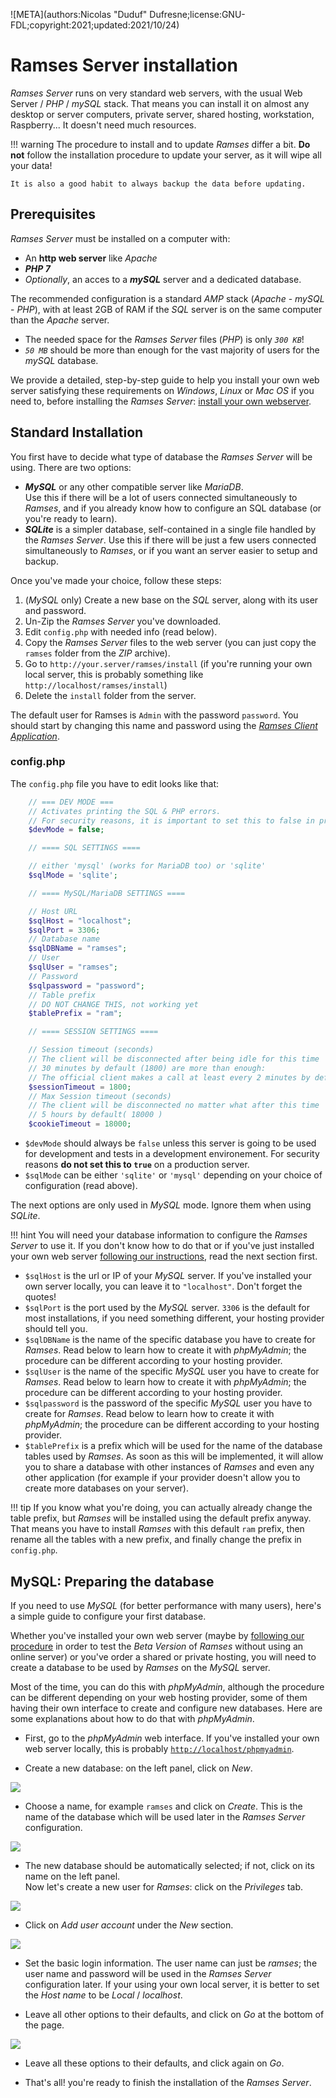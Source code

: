 ![META](authors:Nicolas "Duduf" Dufresne;license:GNU-FDL;copyright:2021;updated:2021/10/24)

# Ramses Server installation

*Ramses Server* runs on very standard web servers, with the usual Web Server / *PHP* / *mySQL* stack. That means you can install it on almost any desktop or server computers, private server, shared hosting, workstation, Raspberry... It doesn't need much resources.

!!! warning
    The procedure to install and to update *Ramses* differ a bit. **Do not** follow the installation procedure to update your server, as it will wipe all your data!

    It is also a good habit to always backup the data before updating.

## Prerequisites

*Ramses Server* must be installed on a computer with:

- An **http web server** like *Apache*
- ***PHP 7***
- *Optionally*, an acces to a ***mySQL*** server and a dedicated database.

The recommended configuration is a standard *AMP* stack (*Apache* - *mySQL* - *PHP*), with at least 2GB of RAM if the *SQL* server is on the same computer than the *Apache* server.

- The needed space for the *Ramses Server* files (*PHP*) is only *`300 KB`*!
- *`50 MB`* should be more than enough for the vast majority of users for the *mySQL* database.

We provide a detailed, step-by-step guide to help you install your own web server satisfying these requirements on *Windows*, *Linux* or *Mac OS* if you need to, before installing the *Ramses Server*: [install your own webserver](web-server.md).

## Standard Installation

You first have to decide what type of database the *Ramses Server* will be using. There are two options:

- ***MySQL*** or any other compatible server like *MariaDB*.  
	Use this if there will be a lot of users connected simultaneously to *Ramses*, and if you already know how to configure an SQL database (or you're ready to learn).
- ***SQLite*** is a simpler database, self-contained in a single file handled by the *Ramses Server*.
	Use this if there will be just a few users connected simultaneously to *Ramses*, or if you want an server easier to setup and backup.

Once you've made your choice, follow these steps:

1. (*MySQL* only) Create a new base on the *SQL* server, along with its user and password.
2. Un-Zip the *Ramses Server* you've downloaded.
3. Edit `config.php` with needed info (read below).
2. Copy the *Ramses Server* files to the web server (you can just copy the `ramses` folder from the *ZIP* archive).
4. Go to `http://your.server/ramses/install` (if you're running your own local server, this is probably something like `http://localhost/ramses/install`)
5. Delete the `install` folder from the server.

The default user for Ramses is `Admin` with the password `password`. You should start by changing this name and password using the [*Ramses Client Application*](../client/index.md).

### config.php

The `config.php` file you have to edit looks like that:

```php
	// === DEV MODE ===
	// Activates printing the SQL & PHP errors.
	// For security reasons, it is important to set this to false in production mode
	$devMode = false;

	// ==== SQL SETTINGS ====

	// either 'mysql' (works for MariaDB too) or 'sqlite'
	$sqlMode = 'sqlite';

	// ==== MySQL/MariaDB SETTINGS ====

	// Host URL
	$sqlHost = "localhost";
	$sqlPort = 3306;
	// Database name
	$sqlDBName = "ramses";
	// User
	$sqlUser = "ramses";
	// Password
	$sqlpassword = "password";
	// Table prefix
	// DO NOT CHANGE THIS, not working yet
	$tablePrefix = "ram";

	// ==== SESSION SETTINGS ====

	// Session timeout (seconds)
	// The client will be disconnected after being idle for this time
	// 30 minutes by default (1800) are more than enough:
	// The official client makes a call at least every 2 minutes by default.
	$sessionTimeout = 1800;
	// Max Session timeout (seconds)
	// The client will be disconnected no matter what after this time
	// 5 hours by default( 18000 )
	$cookieTimeout = 18000;
```

- `$devMode` should always be `false` unless this server is going to be used for development and tests in a development environement. For security reasons **do not set this to `true`** on a production server.
- `$sqlMode` can be either `'sqlite'` or `'mysql'` depending on your choice of configuration (read above).

The next options are only used in *MySQL* mode. Ignore them when using *SQLite*.

!!! hint
    You will need your database information to configure the *Ramses Server* to use it. If you don't know how to do that or if you've just installed your own web server [following our instructions](web-server.md), read the next section first.

- `$sqlHost` is the url or IP of your *MySQL* server. If you've installed your own server locally, you can leave it to `"localhost"`. Don't forget the quotes!
- `$sqlPort` is the port used by the *MySQL* server. `3306` is the default for most installations, if you need something different, your hosting provider should tell you.
- `$sqlDBName` is the name of the specific database you have to create for *Ramses*. Read below to learn how to create it with *phpMyAdmin*; the procedure can be different according to your hosting provider.
- `$sqlUser` is the name of the specific *MySQL* user you have to create for *Ramses*. Read below to learn how to create it with *phpMyAdmin*; the procedure can be different according to your hosting provider.
- `$sqlpassword` is the password of the specific *MySQL* user you have to create for *Ramses*. Read below to learn how to create it with *phpMyAdmin*; the procedure can be different according to your hosting provider.
- `$tablePrefix` is a prefix which will be used for the name of the database tables used by *Ramses*. As soon as this will be implemented, it will allow you to share a database with other instances of *Ramses* and even any other application (for example if your provider doesn't allow you to create more databases on your server).

!!! tip
    If you know what you're doing, you can actually already change the table prefix, but *Ramses* will be installed using the default prefix anyway. That means you have to install *Ramses* with this default `ram` prefix, then rename all the tables with a new prefix, and finally change the prefix in `config.php`.

## MySQL: Preparing the database

If you need to use *MySQL* (for better performance with many users), here's a simple guide to configure your first database.

Whether you've installed your own web server (maybe by [following our procedure](web-server.md) in order to test the *Beta Version* of *Ramses* without using an online server) or you've order a shared or private hosting, you will need to create a database to be used by *Ramses* on the *MySQL* server.

Most of the time, you can do this with *phpMyAdmin*, although the procedure can be different depending on your web hosting provider, some of them having their own interface to create and configure new databases. Here are some explanations about how to do that with *phpMyAdmin*.

- First, go to the *phpMyAdmin* web interface. If you've installed your own web server locally, this is probably [`http://localhost/phpmyadmin`](http://localhost/phpmyadmin).

- Create a new database: on the left panel, click on *New*.

![](../../img/phpmyadmin/01.png)

- Choose a name, for example `ramses` and click on *Create*. This is the name of the database which will be used later in the *Ramses Server* configuration.

![](../../img/phpmyadmin/02.png)

- The new database should be automatically selected; if not, click on its name on the left panel.  
    Now let's create a new user for *Ramses*: click on the *Privileges* tab.

![](../../img/phpmyadmin/03.png)

- Click on *Add user account* under the *New* section.

![](../../img/phpmyadmin/04.png)

- Set the basic login information. The user name can just be *ramses*; the user name and password will be used in the *Ramses Server* configuration later. If your using your own local server, it is better to set the *Host name* to be *Local* / *localhost*.

- Leave all other options to their defaults, and click on *Go* at the bottom of the page.

![](../../img/phpmyadmin/05.png)

- Leave all these options to their defaults, and click again on *Go*.

- That's all! you're ready to finish the installation of the *Ramses Server*.